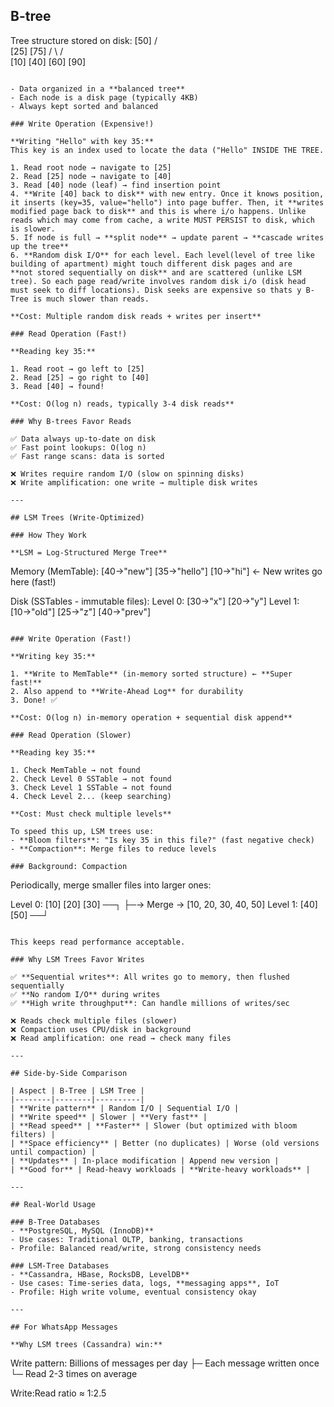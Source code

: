 ## B-tree

Tree structure stored on disk:
                [50]
               /    \
          [25]      [75]
         /   \      /   \
      [10] [40]  [60] [90]
```

- Data organized in a **balanced tree**
- Each node is a disk page (typically 4KB)
- Always kept sorted and balanced

### Write Operation (Expensive!)

**Writing "Hello" with key 35:**
This key is an index used to locate the data ("Hello" INSIDE THE TREE.

1. Read root node → navigate to [25]
2. Read [25] node → navigate to [40]
3. Read [40] node (leaf) → find insertion point
4. **Write [40] back to disk** with new entry. Once it knows position, it inserts (key=35, value="hello") into page buffer. Then, it **writes
modified page back to disk** and this is where i/o happens. Unlike reads which may come from cache, a write MUST PERSIST to disk, which is slower.
5. If node is full → **split node** → update parent → **cascade writes up the tree**
6. **Random disk I/O** for each level. Each level(level of tree like building of apartment) might touch different disk pages and are
**not stored sequentially on disk** and are scattered (unlike LSM tree). So each page read/write involves random disk i/o (disk head
must seek to diff locations). Disk seeks are expensive so thats y B-Tree is much slower than reads.

**Cost: Multiple random disk reads + writes per insert**

### Read Operation (Fast!)

**Reading key 35:**

1. Read root → go left to [25]
2. Read [25] → go right to [40]  
3. Read [40] → found!

**Cost: O(log n) reads, typically 3-4 disk reads**

### Why B-trees Favor Reads

✅ Data always up-to-date on disk
✅ Fast point lookups: O(log n)
✅ Fast range scans: data is sorted

❌ Writes require random I/O (slow on spinning disks)
❌ Write amplification: one write → multiple disk writes

---

## LSM Trees (Write-Optimized)

### How They Work

**LSM = Log-Structured Merge Tree**
```
Memory (MemTable):
[40→"new"] [35→"hello"] [10→"hi"]  ← New writes go here (fast!)

Disk (SSTables - immutable files):
Level 0:  [30→"x"] [20→"y"]
Level 1:  [10→"old"] [25→"z"] [40→"prev"]
```

### Write Operation (Fast!)

**Writing key 35:**

1. **Write to MemTable** (in-memory sorted structure) ← **Super fast!**
2. Also append to **Write-Ahead Log** for durability
3. Done! ✅

**Cost: O(log n) in-memory operation + sequential disk append**

### Read Operation (Slower)

**Reading key 35:**

1. Check MemTable → not found
2. Check Level 0 SSTable → not found
3. Check Level 1 SSTable → not found
4. Check Level 2... (keep searching)

**Cost: Must check multiple levels**

To speed this up, LSM trees use:
- **Bloom filters**: "Is key 35 in this file?" (fast negative check)
- **Compaction**: Merge files to reduce levels

### Background: Compaction
```
Periodically, merge smaller files into larger ones:

Level 0: [10] [20] [30]  ──┐
                            ├─→ Merge → [10, 20, 30, 40, 50]
Level 1: [40] [50]      ──┘
```

This keeps read performance acceptable.

### Why LSM Trees Favor Writes

✅ **Sequential writes**: All writes go to memory, then flushed sequentially
✅ **No random I/O** during writes
✅ **High write throughput**: Can handle millions of writes/sec

❌ Reads check multiple files (slower)
❌ Compaction uses CPU/disk in background
❌ Read amplification: one read → check many files

---

## Side-by-Side Comparison

| Aspect | B-Tree | LSM Tree |
|--------|--------|----------|
| **Write pattern** | Random I/O | Sequential I/O |
| **Write speed** | Slower | **Very fast** |
| **Read speed** | **Faster** | Slower (but optimized with bloom filters) |
| **Space efficiency** | Better (no duplicates) | Worse (old versions until compaction) |
| **Updates** | In-place modification | Append new version |
| **Good for** | Read-heavy workloads | **Write-heavy workloads** |

---

## Real-World Usage

### B-Tree Databases
- **PostgreSQL, MySQL (InnoDB)**
- Use cases: Traditional OLTP, banking, transactions
- Profile: Balanced read/write, strong consistency needs

### LSM-Tree Databases
- **Cassandra, HBase, RocksDB, LevelDB**
- Use cases: Time-series data, logs, **messaging apps**, IoT
- Profile: High write volume, eventual consistency okay

---

## For WhatsApp Messages

**Why LSM trees (Cassandra) win:**
```
Write pattern: Billions of messages per day
├─ Each message written once
└─ Read 2-3 times on average

Write:Read ratio ≈ 1:2.5
